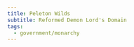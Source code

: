 ```yaml
---
title: Peleton Wilds
subtitle: Reformed Demon Lord's Domain
tags:
  - government/monarchy
---
```

